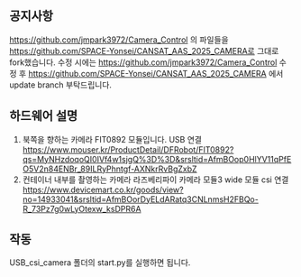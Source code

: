 

## 공지사항 ##
https://github.com/jmpark3972/Camera_Control 의 파일들을
https://github.com/SPACE-Yonsei/CANSAT_AAS_2025_CAMERA로 그대로 fork했습니다.
수정 시에는 https://github.com/jmpark3972/Camera_Control 수정 후 https://github.com/SPACE-Yonsei/CANSAT_AAS_2025_CAMERA  에서 update branch 부탁드립니다.

## 하드웨어 설명 ##

1) 북쪽을 향하는 카메라
   FIT0892 모듈입니다.
   USB 연결
   https://www.mouser.kr/ProductDetail/DFRobot/FIT0892?qs=MyNHzdoqoQI0IVf4w1sjgQ%3D%3D&srsltid=AfmBOop0HlYV11qPfEO5V2n84ENBr_89ILRyPhntgf-AXNkrRvBgZxbZ
3) 컨테이너 내부를 촬영하는 카메라
   라즈베리파이 카메라 모듈3 wide 모듈
   csi 연결
   https://www.devicemart.co.kr/goods/view?no=14933041&srsltid=AfmBOorDyELdARatq3CNLnmsH2FBQo-R_73Pz7g0wLyOtexw_ksDPR6A
   


## 작동 ##
USB_csi_camera 폴더의 start.py를 실행하면 됩니다.
